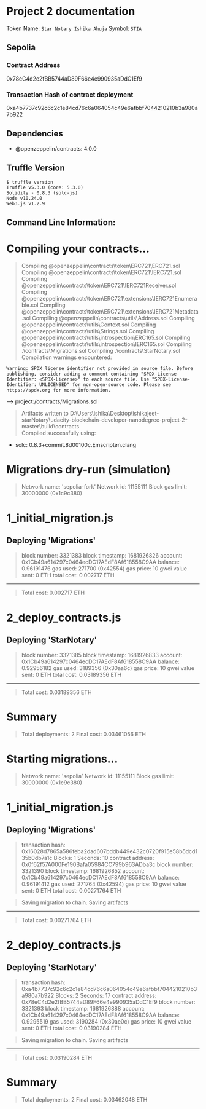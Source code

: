 # Project 2 documentation

Token Name: `Star Notary Ishika Ahuja`
Symbol: `STIA`

## Sepolia

### Contract Address

0x78eC4d2e2fBB5744aD89F66e4e990935aDdC1Ef9

### Transaction Hash of contract deployment

0xa4b7737c92c6c2c1e84cd76c6a064054c49e6afbbf7044210210b3a980a7b922


## Dependencies

- @openzeppelin/contracts: 4.0.0

## Truffle Version

```
$ truffle version
Truffle v5.3.0 (core: 5.3.0)
Solidity - 0.8.3 (solc-js)
Node v10.24.0
Web3.js v1.2.9
```

## Command Line Information:

Compiling your contracts...
===========================
> Compiling @openzeppelin\contracts\token\ERC721\ERC721.sol
> Compiling @openzeppelin\contracts\token\ERC721\IERC721.sol
> Compiling @openzeppelin\contracts\token\ERC721\IERC721Receiver.sol
> Compiling @openzeppelin\contracts\token\ERC721\extensions\IERC721Enumerable.sol
> Compiling @openzeppelin\contracts\token\ERC721\extensions\IERC721Metadata.sol
> Compiling @openzeppelin\contracts\utils\Address.sol
> Compiling @openzeppelin\contracts\utils\Context.sol
> Compiling @openzeppelin\contracts\utils\Strings.sol
> Compiling @openzeppelin\contracts\utils\introspection\ERC165.sol
> Compiling @openzeppelin\contracts\utils\introspection\IERC165.sol
> Compiling .\contracts\Migrations.sol
> Compiling .\contracts\StarNotary.sol
> Compilation warnings encountered:

    Warning: SPDX license identifier not provided in source file. Before publishing, consider adding a comment containing "SPDX-License-Identifier: <SPDX-License>" to each source file. Use "SPDX-License-Identifier: UNLICENSED" for non-open-source code. Please see https://spdx.org for more information.
--> project:/contracts/Migrations.sol


> Artifacts written to D:\Users\ishika\Desktop\ishikajeet-starNotary\udacity-blockchain-developer-nanodegree-project-2-master\build\contracts      
> Compiled successfully using:
   - solc: 0.8.3+commit.8d00100c.Emscripten.clang


Migrations dry-run (simulation)
===============================
> Network name:    'sepolia-fork'
> Network id:      11155111
> Block gas limit: 30000000 (0x1c9c380)


1_initial_migration.js
======================

   Deploying 'Migrations'
   ----------------------
   > block number:        3321383
   > block timestamp:     1681926826
   > account:             0x1Cb49a614297c0464ecDC17AEdF8Af618558C9AA
   > balance:             0.96191476
   > gas used:            271700 (0x42554)
   > gas price:           10 gwei
   > value sent:          0 ETH
   > total cost:          0.002717 ETH

   -------------------------------------
   > Total cost:            0.002717 ETH


2_deploy_contracts.js
=====================

   Deploying 'StarNotary'
   ----------------------
   > block number:        3321385
   > block timestamp:     1681926833
   > account:             0x1Cb49a614297c0464ecDC17AEdF8Af618558C9AA
   > balance:             0.92956182
   > gas used:            3189356 (0x30aa6c)
   > gas price:           10 gwei
   > value sent:          0 ETH
   > total cost:          0.03189356 ETH

   -------------------------------------
   > Total cost:          0.03189356 ETH

Summary
=======
> Total deployments:   2
> Final cost:          0.03461056 ETH




Starting migrations...
======================
> Network name:    'sepolia'
> Network id:      11155111
> Block gas limit: 30000000 (0x1c9c380)


1_initial_migration.js
======================

   Deploying 'Migrations'
   ----------------------
   > transaction hash:    0x16028d7865a586feba2dad607bddb449e432c0720f915e58b5dcd135b0db7a1c
   > Blocks: 1            Seconds: 10
   > contract address:    0x0f62f57A000Fe190Bafa05984CC799b963ADba3c
   > block number:        3321390
   > block timestamp:     1681926852
   > account:             0x1Cb49a614297c0464ecDC17AEdF8Af618558C9AA
   > balance:             0.96191412
   > gas used:            271764 (0x42594)
   > gas price:           10 gwei
   > value sent:          0 ETH
   > total cost:          0.00271764 ETH

   > Saving migration to chain.
   > Saving artifacts
   -------------------------------------
   > Total cost:          0.00271764 ETH


2_deploy_contracts.js
=====================

   Deploying 'StarNotary'
   ----------------------
   > transaction hash:    0xa4b7737c92c6c2c1e84cd76c6a064054c49e6afbbf7044210210b3a980a7b922
   > Blocks: 2            Seconds: 17
   > contract address:    0x78eC4d2e2fBB5744aD89F66e4e990935aDdC1Ef9
   > block number:        3321393
   > block timestamp:     1681926888
   > account:             0x1Cb49a614297c0464ecDC17AEdF8Af618558C9AA
   > balance:             0.9295519
   > gas used:            3190284 (0x30ae0c)
   > gas price:           10 gwei
   > value sent:          0 ETH
   > total cost:          0.03190284 ETH

   > Saving migration to chain.
   > Saving artifacts
   -------------------------------------
   > Total cost:          0.03190284 ETH

Summary
=======
> Total deployments:   2
> Final cost:          0.03462048 ETH

